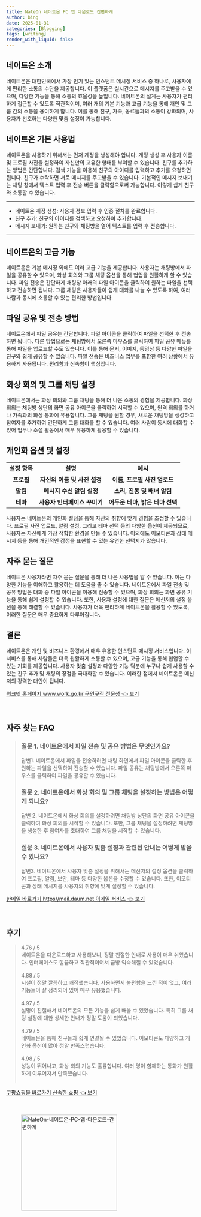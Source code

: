 ```yaml
---
title: NateOn 네이트온 PC 앱 다운로드 간편하게
author: bing
date: 2025-01-31
categories: [Blogging]
tags: [writing]
render_with_liquid: false
---
```



<h2 id='네이트온_소개'>네이트온 소개</h2>

<p>네이트온은 대한민국에서 가장 인기 있는 인스턴트 메시징 서비스 중 하나로, 사용자에게 편리한 소통의 수단을 제공합니다. 이 플랫폼은 실시간으로 메시지를 주고받을 수 있으며, 다양한 기능을 통해 소통의 효율성을 높입니다. 네이트온의 설계는 사용자가 편리하게 접근할 수 있도록 직관적이며, 여러 개의 기본 기능과 고급 기능을 통해 개인 및 그룹 간의 소통을 용이하게 합니다. 이를 통해 친구, 가족, 동료들과의 소통이 강화되며, 사용자가 선호하는 다양한 맞춤 설정이 가능합니다.</p>

<h2 id='네이트온_기본_사용법'>네이트온 기본 사용법</h2>

<p>네이트온을 사용하기 위해서는 먼저 계정을 생성해야 합니다. 계정 생성 후 사용자 이름 및 프로필 사진을 설정하여 자신만의 고유한 형태를 부여할 수 있습니다. 친구를 추가하는 방법은 간단합니다. 검색 기능을 이용해 친구의 아이디를 입력하고 추가를 요청하면 됩니다. 친구가 수락하면 서로 메시지를 주고받을 수 있습니다. 기본적인 메시지 보내기는 채팅 창에서 텍스트 입력 후 전송 버튼을 클릭함으로써 가능합니다. 이렇게 쉽게 친구와 소통할 수 있습니다.</p>

<hr />

<ul>
    <li>네이트온 계정 생성: 사용자 정보 입력 후 인증 절차를 완료합니다.</li>
    <li>친구 추가: 친구의 아이디를 검색하고 요청하여 추가합니다.</li>
    <li>메시지 보내기: 원하는 친구와 채팅방을 열어 텍스트를 입력 후 전송합니다.</li>
</ul>

<hr />

<h2 id='네이트온_고급_기능'>네이트온의 고급 기능</h2>

<p>네이트온은 기본 메시징 외에도 여러 고급 기능을 제공합니다. 사용자는 채팅방에서 파일을 공유할 수 있으며, 화상 회의와 그룹 채팅 옵션을 통해 협업을 원활하게 할 수 있습니다. 파일 전송은 간단하게 채팅창 아래의 파일 아이콘을 클릭하여 원하는 파일을 선택하고 전송하면 됩니다. 그룹 채팅은 사용자들이 쉽게 대화를 나눌 수 있도록 하여, 여러 사람과 동시에 소통할 수 있는 편리한 방법입니다.</p>

<h2 id='파일_공유_및_전송_방법'>파일 공유 및 전송 방법</h2>

<p>네이트온에서 파일 공유는 간단합니다. 파일 아이콘을 클릭하여 파일을 선택한 후 전송하면 됩니다. 다른 방법으로는 채팅방에서 오른쪽 마우스를 클릭하여 파일 공유 메뉴를 통해 파일을 업로드할 수도 있습니다. 이를 통해 문서, 이미지, 동영상 등 다양한 파일을 친구와 쉽게 공유할 수 있습니다. 파일 전송은 비즈니스 업무를 포함한 여러 상황에서 유용하게 사용됩니다. 편리함과 신속함이 핵심입니다.</p>

<h2 id='화상회의_및_그룹_채팅_설정'>화상 회의 및 그룹 채팅 설정</h2>

<p>네이트온에서는 화상 회의와 그룹 채팅을 통해 더 나은 소통의 경험을 제공합니다. 화상 회의는 채팅방 상단의 화면 공유 아이콘을 클릭하여 시작할 수 있으며, 원격 회의를 하거나 가족과의 화상 통화에 유용합니다. 그룹 채팅을 원할 경우, 새로운 채팅방을 생성하고 참여자를 추가하여 간단하게 그룹 대화를 할 수 있습니다. 여러 사람이 동시에 대화할 수 있어 업무나 소셜 활동에서 매우 유용하게 활용할 수 있습니다.</p>

<h2 id='개인화_옵션_및_설정'>개인화 옵션 및 설정</h2>

<table>
    <tr>
        <td style="text-align: center; height: 17px;"><b>설정 항목</b></td>
        <td style="text-align: center; height: 17px;"><b>설명</b></td>
        <td style="text-align: center; height: 17px;"><b>예시</b></td>
    </tr>
    <tr>
        <td style="text-align: center; height: 17px;"><b>프로필</b></td>
        <td style="text-align: center; height: 17px;"><b>자신의 이름 및 사진 설정</b></td>
        <td style="text-align: center; height: 17px;"><b>이름, 프로필 사진 업로드</b></td>
    </tr>
    <tr>
        <td style="text-align: center; height: 17px;"><b>알림</b></td>
        <td style="text-align: center; height: 17px;"><b>메시지 수신 알림 설정</b></td>
        <td style="text-align: center; height: 17px;"><b>소리, 진동 및 배너 알림</b></td>
    </tr>
    <tr>
        <td style="text-align: center; height: 17px;"><b>테마</b></td>
        <td style="text-align: center; height: 17px;"><b>사용자 인터페이스 꾸미기</b></td>
        <td style="text-align: center; height: 17px;"><b>어두운 테마, 밝은 테마 선택</b></td>
    </tr>
</table>

<p>사용자는 네이트온의 개인화 설정을 통해 자신의 취향에 맞게 경험을 조정할 수 있습니다. 프로필 사진 업로드, 알림 설정, 그리고 테마 선택 등의 다양한 옵션이 제공되므로, 사용자는 자신에게 가장 적합한 환경을 만들 수 있습니다. 이외에도 이모티콘과 상태 메시지 등을 통해 개인적인 감정을 표현할 수 있는 유연한 선택지가 많습니다.</p>

<h2 id='자주_묻는_질문'>자주 묻는 질문</h2>

<p>네이트온 사용자라면 자주 묻는 질문을 통해 더 나은 사용법을 알 수 있습니다. 이는 다양한 기능을 이해하고 활용하는 데 도움을 줄 수 있습니다. 네이트온에서 파일 전송 및 공유 방법은 대화 중 파일 아이콘을 이용해 전송할 수 있으며, 화상 회의는 화면 공유 기능을 통해 쉽게 설정할 수 있습니다. 또한, 사용자 설정에 대한 질문은 메신저의 설정 옵션을 통해 해결할 수 있습니다. 사용자가 더욱 편리하게 네이트온을 활용할 수 있도록, 이러한 질문은 매우 중요하게 다루어집니다.</p>

<h2 id='결론'>결론</h2>

<p>네이트온은 개인 및 비즈니스 환경에서 매우 유용한 인스턴트 메시징 서비스입니다. 이 서비스를 통해 사람들은 더욱 원활하게 소통할 수 있으며, 고급 기능을 통해 협업할 수 있는 기회를 제공합니다. 사용자 맞춤 설정과 다양한 기능 덕분에 누구나 쉽게 사용할 수 있는 친구 추가 및 채팅의 장점을 극대화할 수 있습니다. 이러한 점에서 네이트온은 메신저의 강력한 대안이 됩니다.</p>


<p><a class="click-button" title="워크넷 홈페이지 www.work.go.kr 구인구직 전문성" href="https://afficreate.github.io/posts/%EC%9B%8C%ED%81%AC%EB%84%B7-%ED%99%88%ED%8E%98%EC%9D%B4%EC%A7%80-www.work.go.kr-%EA%B5%AC%EC%9D%B8%EA%B5%AC%EC%A7%81-%EC%A0%84%EB%AC%B8%EC%84%B1/" rel="dofollow">워크넷 홈페이지 www.work.go.kr 구인구직 전문성 👈 보기</a></p><br>
<h2 id='자주_찾는_FAQ'>자주 찾는 FAQ</h2>
<div itemscope="" itemtype="https://schema.org/FAQPage"> 
<blockquote> 
<div itemscope="" itemprop="mainEntity" itemtype="https://schema.org/Question"> 
<h3 itemprop="name">질문 1. 네이트온에서 파일 전송 및 공유 방법은 무엇인가요?</h3> 
<div itemscope="" itemprop="acceptedAnswer" itemtype="https://schema.org/Answer"> 
<span itemprop="text"> 
<p>답변1. 네이트온에서 파일을 전송하려면 채팅 화면에서 파일 아이콘을 클릭한 후 원하는 파일을 선택하여 전송할 수 있습니다. 파일 공유는 채팅방에서 오른쪽 마우스를 클릭하여 파일을 공유할 수 있습니다.</p> 
</span> 
</div> 
</div> 

<div itemscope="" itemprop="mainEntity" itemtype="https://schema.org/Question"> 
<h3 itemprop="name">질문 2. 네이트온에서 화상 회의 및 그룹 채팅을 설정하는 방법은 어떻게 되나요?</h3> 
<div itemscope="" itemprop="acceptedAnswer" itemtype="https://schema.org/Answer"> 
<span itemprop="text"> 
<p>답변 2. 네이트온에서 화상 회의를 설정하려면 채팅방 상단의 화면 공유 아이콘을 클릭하여 화상 회의를 시작할 수 있습니다. 또한, 그룹 채팅을 설정하려면 채팅방을 생성한 후 참여자를 초대하여 그룹 채팅을 시작할 수 있습니다.</p> 
</span> 
</div> 
</div> 

<div itemscope="" itemprop="mainEntity" itemtype="https://schema.org/Question"> 
<h3 itemprop="name">질문 3. 네이트온에서 사용자 맞춤 설정과 관련된 안내는 어떻게 받을 수 있나요?</h3> 
<div itemscope="" itemprop="acceptedAnswer" itemtype="https://schema.org/Answer"> 
<span itemprop="text"> 
<p>답변3. 네이트온에서 사용자 맞춤 설정을 위해서는 메신저의 설정 옵션을 클릭하여 프로필, 알림, 보안, 테마 등 다양한 옵션을 수정할 수 있습니다. 또한, 이모티콘과 상태 메시지를 사용자의 취향에 맞게 설정할 수 있습니다.</p> 
</span> 
</div> 
</div> 

</blockquote> 
</div>
<p><a class="click-button" title="한메일 바로가기 https//mail.daum.net 이메일 서비스" href="https://afficreate.github.io/posts/%ED%95%9C%EB%A9%94%EC%9D%BC-%EB%B0%94%EB%A1%9C%EA%B0%80%EA%B8%B0-httpsmail.daum.net-%EC%9D%B4%EB%A9%94%EC%9D%BC-%EC%84%9C%EB%B9%84%EC%8A%A4/" rel="dofollow">한메일 바로가기 https//mail.daum.net 이메일 서비스 👈 보기</a></p><br>
<h2 id='후기'>후기</h2>
<div itemscope itemtype="https://schema.org/Product">
  <blockquote>
  <div itemprop="review" itemscope itemtype="https://schema.org/Review">
      <div itemprop="reviewRating" itemscope itemtype="https://schema.org/Rating"> <span itemprop="ratingValue">4.76</span> / <span itemprop="bestRating">5</span> </div>
      <span itemprop="reviewBody">네이트온을 다운로드하고 사용해보니, 정말 친절한 안내로 사용이 매우 쉬웠습니다. 인터페이스도 깔끔하고 직관적이어서 금방 익숙해질 수 있었습니다.</span>
  </div>
  <br>
  <div itemprop="review" itemscope itemtype="https://schema.org/Review">
      <div itemprop="reviewRating" itemscope itemtype="https://schema.org/Rating"> <span itemprop="ratingValue">4.88</span> / <span itemprop="bestRating">5</span> </div>
      <span itemprop="reviewBody">시설이 정말 깔끔하고 쾌적했습니다. 사용하면서 불편함을 느낀 적이 없고, 여러 기능들이 잘 정리되어 있어 매우 유용했습니다.</span>
  </div>
  <br>
  <div itemprop="review" itemscope itemtype="https://schema.org/Review">
      <div itemprop="reviewRating" itemscope itemtype="https://schema.org/Rating"> <span itemprop="ratingValue">4.97</span> / <span itemprop="bestRating">5</span> </div>
      <span itemprop="reviewBody">설명이 친절해서 네이트온의 모든 기능을 쉽게 배울 수 있었습니다. 특히 그룹 채팅 설정에 대한 상세한 안내가 정말 도움이 되었습니다.</span>
  </div>
  <br>
  <div itemprop="review" itemscope itemtype="https://schema.org/Review">
      <div itemprop="reviewRating" itemscope itemtype="https://schema.org/Rating"> <span itemprop="ratingValue">4.79</span> / <span itemprop="bestRating">5</span> </div>
      <span itemprop="reviewBody">네이트온을 통해 친구들과 쉽게 연결될 수 있었습니다. 이모티콘도 다양하고 개인화 옵션이 많아 정말 만족스럽습니다.</span>
  </div>
  <br>
  <div itemprop="review" itemscope itemtype="https://schema.org/Review">
      <div itemprop="reviewRating" itemscope itemtype="https://schema.org/Rating"> <span itemprop="ratingValue">4.98</span> / <span itemprop="bestRating">5</span> </div>
      <span itemprop="reviewBody">성능이 뛰어나고, 화상 회의 기능도 훌륭합니다. 여러 명이 함께하는 통화가 원활하게 이루어져서 만족했습니다.</span>
  </div>
  <br>
  </blockquote>
</div>
<p><a class="click-button" title="쿠팡쇼핑몰 바로가기 신속한 쇼핑" href="https://afficreate.github.io/posts/%EC%BF%A0%ED%8C%A1%EC%87%BC%ED%95%91%EB%AA%B0-%EB%B0%94%EB%A1%9C%EA%B0%80%EA%B8%B0-%EC%8B%A0%EC%86%8D%ED%95%9C-%EC%87%BC%ED%95%91/" rel="dofollow">쿠팡쇼핑몰 바로가기 신속한 쇼핑 👈 보기</a></p><br>
<figure class="image"><img src="https://afficreate.github.io/assets/img/thumbnail/NateOn-네이트온-PC-앱-다운로드-간편하게.webp" alt="NateOn-네이트온-PC-앱-다운로드-간편하게" width="256" height="256"></figure>